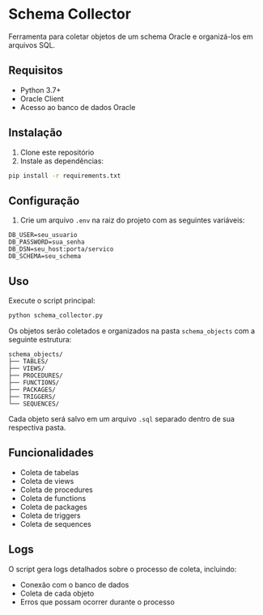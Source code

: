 # Schema Collector

Ferramenta para coletar objetos de um schema Oracle e organizá-los em arquivos SQL.

## Requisitos

- Python 3.7+
- Oracle Client
- Acesso ao banco de dados Oracle

## Instalação

1. Clone este repositório
2. Instale as dependências:
```bash
pip install -r requirements.txt
```

## Configuração

1. Crie um arquivo `.env` na raiz do projeto com as seguintes variáveis:
```
DB_USER=seu_usuario
DB_PASSWORD=sua_senha
DB_DSN=seu_host:porta/servico
DB_SCHEMA=seu_schema
```

## Uso

Execute o script principal:
```bash
python schema_collector.py
```

Os objetos serão coletados e organizados na pasta `schema_objects` com a seguinte estrutura:
```
schema_objects/
├── TABLES/
├── VIEWS/
├── PROCEDURES/
├── FUNCTIONS/
├── PACKAGES/
├── TRIGGERS/
└── SEQUENCES/
```

Cada objeto será salvo em um arquivo `.sql` separado dentro de sua respectiva pasta.

## Funcionalidades

- Coleta de tabelas
- Coleta de views
- Coleta de procedures
- Coleta de functions
- Coleta de packages
- Coleta de triggers
- Coleta de sequences

## Logs

O script gera logs detalhados sobre o processo de coleta, incluindo:
- Conexão com o banco de dados
- Coleta de cada objeto
- Erros que possam ocorrer durante o processo 